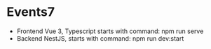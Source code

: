 # Events7

- Frontend Vue 3, Typescript starts with command: npm run serve
- Backend NestJS, starts with command: npm run dev:start